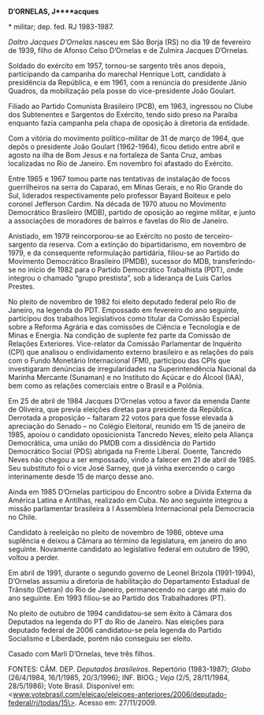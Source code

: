 **D’ORNELAS, J****acques**

\* militar; dep. fed. RJ 1983-1987.

*Daltro Jacques D’Ornelas* nasceu em São Borja (RS) no dia 19 de
fevereiro de 1939, filho de Afonso Celso D’Ornelas e de Zulmira Jacques
D’Ornelas.

Soldado do exército em 1957, tornou-se sargento três anos depois,
participando da campanha do marechal Henrique Lott, candidato à
presidência da República, e em 1961, com a renúncia do presidente Jânio
Quadros, da mobilização pela posse do vice-presidente João Goulart.

Filiado ao Partido Comunista Brasileiro (PCB), em 1963, ingressou no
Clube dos Subtenentes e Sargentos do Exército, tendo sido preso na
Paraíba enquanto fazia campanha pela chapa de oposição à diretoria da
entidade.

Com a vitória do movimento político-militar de 31 de março de 1964, que
depôs o presidente João Goulart (1962-1964), ficou detido entre abril e
agosto na ilha de Bom Jesus e na fortaleza de Santa Cruz, ambas
localizadas no Rio de Janeiro. Em novembro foi afastado do Exército.

Entre 1965 e 1967 tomou parte nas tentativas de instalação de focos
guerrilheiros na serra do Caparaó, em Minas Gerais, e no Rio Grande do
Sul, liderados respectivamente pelo professor Bayard Boiteux e pelo
coronel Jefferson Cardim. Na década de 1970 atuou no Movimento
Democrático Brasileiro (MDB), partido de oposição ao regime militar, e
junto a associações de moradores de bairros e favelas do Rio de Janeiro.

Anistiado, em 1979 reincorporou-se ao Exército no posto de
terceiro-sargento da reserva. Com a extinção do bipartidarismo, em
novembro de 1979, e da consequente reformulação partidária, filiou-se ao
Partido do Movimento Democrático Brasileiro (PMDB), sucessor do MDB,
transferindo-se no início de 1982 para o Partido Democrático Trabalhista
(PDT), onde integrou o chamado “grupo prestista”, sob a liderança de
Luís Carlos Prestes.

No pleito de novembro de 1982 foi eleito deputado federal pelo Rio de
Janeiro, na legenda do PDT. Empossado em fevereiro do ano seguinte,
participou dos trabalhos legislativos como titular da Comissão Especial
sobre a Reforma Agrária e das comissões de Ciência e Tecnologia e de
Minas e Energia. Na condição de suplente fez parte da Comissão de
Relações Exteriores. Vice-relator da Comissão Parlamentar de Inquérito
(CPI) que analisou o endividamento externo brasileiro e as relações do
país com o Fundo Monetário Internacional (FMI), participou das CPIs que
investigaram denúncias de irregularidades na Superintendência Nacional
da Marinha Mercante (Sunaman) e no Instituto do Açúcar e do Álcool
(IAA), bem como as relações comerciais entre o Brasil e a Polônia.

Em 25 de abril de 1984 Jacques D’Ornelas votou a favor da emenda Dante
de Oliveira, que previa eleições diretas para presidente da República.
Derrotada a proposição – faltaram 22 votos para que fosse elevada à
apreciação do Senado – no Colégio Eleitoral, reunido em 15 de janeiro de
1985, apoiou o candidato oposicionista Tancredo Neves, eleito pela
Aliança Democrática, uma união do PMDB com a dissidência do Partido
Democrático Social (PDS) abrigada na Frente Liberal. Doente, Tancredo
Neves não chegou a ser empossado, vindo a falecer em 21 de abril de
1985. Seu substituto foi o vice José Sarney, que já vinha exercendo o
cargo interinamente desde 15 de março desse ano.

Ainda em 1985 D’Ornelas participou do Encontro sobre a Dívida Externa da
América Latina e Antilhas, realizado em Cuba. No ano seguinte integrou a
missão parlamentar brasileira à I Assembleia Internacional pela
Democracia no Chile.

Candidato à reeleição no pleito de novembro de 1986, obteve uma
suplência e deixou a Câmara ao término da legislatura, em janeiro do ano
seguinte. Novamente candidato ao legislativo federal em outubro de 1990,
voltou a perder.

Em abril de 1991, durante o segundo governo de Leonel Brizola
(1991-1994), D’Ornelas assumiu a diretoria de habilitação do
Departamento Estadual de Trânsito (Detran) do Rio de Janeiro,
permanecendo no cargo até maio do ano seguinte. Em 1993 filiou-se ao
Partido dos Trabalhadores (PT).

No pleito de outubro de 1994 candidatou-se sem êxito à Câmara dos
Deputados na legenda do PT do Rio de Janeiro. Nas eleições para deputado
federal de 2006 candidatou-se pela legenda do Partido Socialismo e
Liberdade, porém não conseguiu ser eleito.

Casado com Marli D’Ornelas, teve três filhos.

FONTES: CÂM. DEP. *Deputados brasileiros*. Repertório (1983-1987);
*Globo* (26/4/1984, 16/1/1985, 20/3/1996); INF. BIOG.; *Veja* (2/5,
28/11/1984, 28/5/1986); Vote Brasil. Disponível em:
\<www.votebrasil.com/eleicao/eleicoes-anteriores/2006/deputado-federal/rj/todas/15\>.
Acesso em: 27/11/2009.
